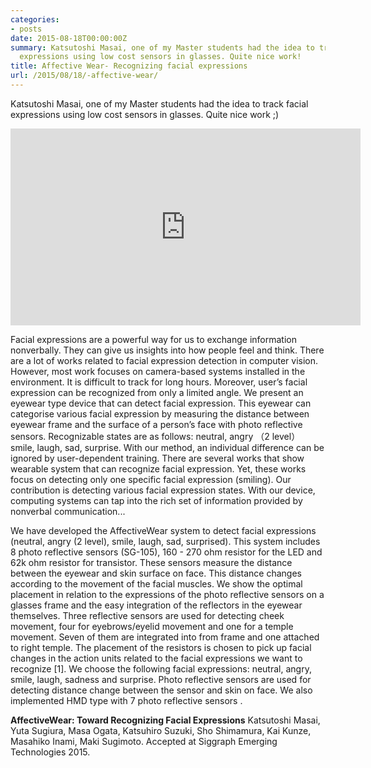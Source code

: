 ```yaml
---
categories:
- posts
date: 2015-08-18T00:00:00Z
summary: Katsutoshi Masai, one of my Master students had the idea to track facial
  expressions using low cost sensors in glasses. Quite nice work!
title: Affective Wear- Recognizing facial expressions
url: /2015/08/18/-affective-wear/
---
```


Katsutoshi Masai, one of my Master students had the idea to track facial expressions using low cost sensors in glasses. Quite nice work ;)
<!--more-->
<iframe width="560" height="315" src="https://www.youtube.com/embed/9PMzpsDg518" frameborder="0" allowfullscreen></iframe>

Facial expressions are a powerful way for us to exchange information nonverbally. They can give us insights into how people feel and think. There are a lot of works related to facial expression detection in computer vision. However, most work focuses on camera-based systems installed in the environment. It is difficult to track for long hours. Moreover, user’s facial expression can be recognized from only a limited angle.
We present an eyewear type device that can detect facial expression. This eyewear can categorise various facial expression by measuring the distance between eyewear frame and the surface of a person’s face with photo reflective sensors. Recognizable states are as follows: neutral, angry （2 level） smile, laugh, sad,  surprise. With our method, an individual difference can be ignored by user-dependent training. There are several works that show wearable system that can recognize facial expression. Yet, these works focus on detecting only one specific facial expression (smiling). Our contribution is detecting various facial expression states. With our device, computing systems can tap into the rich set of information provided by nonverbal communication...



We have developed the AffectiveWear system to detect facial expressions (neutral, angry (2 level), smile, laugh, sad, surprised). This system includes 8 photo reflective sensors (SG-105), 160 - 270 ohm resistor for the LED and 62k ohm resistor for transistor. These sensors measure the distance between the eyewear and skin surface on face. This distance changes according to the movement of the facial muscles. We show the optimal placement in relation to the expressions of the photo reflective sensors on a glasses frame and the easy integration of the reflectors in the eyewear themselves. Three reflective sensors are used for detecting cheek movement, four for eyebrows/eyelid movement and one for a temple movement. Seven of them are integrated into from frame and one attached to right temple. The placement of the resistors is chosen to pick up facial changes in the action units related to the facial expressions we want to recognize [1]. We choose the following facial expressions: neutral, angry, smile, laugh, sadness and surprise. Photo reflective sensors are used for detecting distance change between the sensor and skin on face. We also implemented HMD type with 7 photo reflective sensors .

**AffectiveWear: Toward Recognizing Facial Expressions** Katsutoshi Masai, Yuta Sugiura, Masa Ogata, Katsuhiro Suzuki, Sho Shimamura, Kai Kunze, Masahiko Inami, Maki Sugimoto. Accepted at Siggraph Emerging Technologies 2015.

